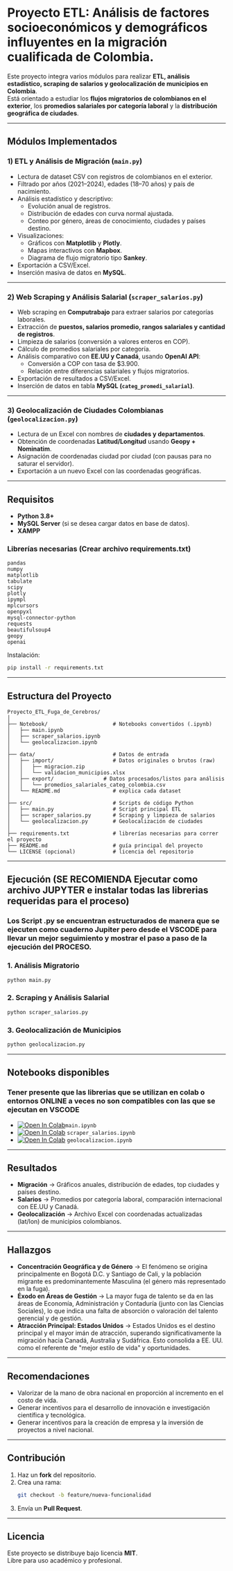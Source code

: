 #  Proyecto ETL: Análisis de factores socioeconómicos y demográficos influyentes en la migración cualificada de Colombia.

Este proyecto integra varios módulos para realizar **ETL, análisis estadístico, scraping de salarios y geolocalización de municipios en Colombia**.  
Está orientado a estudiar los **flujos migratorios de colombianos en el exterior**, los **promedios salariales por categoría laboral** y la **distribución geográfica de ciudades**.  

---

##  Módulos Implementados

### 1) ETL y Análisis de Migración (`main.py`)
- Lectura de dataset CSV con registros de colombianos en el exterior.  
- Filtrado por años (2021–2024), edades (18–70 años) y país de nacimiento.  
- Análisis estadístico y descriptivo:
  - Evolución anual de registros.  
  - Distribución de edades con curva normal ajustada.  
  - Conteo por género, áreas de conocimiento, ciudades y países destino.  
- Visualizaciones:
  - Gráficos con **Matplotlib** y **Plotly**.  
  - Mapas interactivos con **Mapbox**.  
  - Diagrama de flujo migratorio tipo **Sankey**.  
- Exportación a CSV/Excel.  
- Inserción masiva de datos en **MySQL**.  

---

### 2) Web Scraping y Análisis Salarial (`scraper_salarios.py`)
- Web scraping en **Computrabajo** para extraer salarios por categorías laborales.  
- Extracción de **puestos, salarios promedio, rangos salariales y cantidad de registros**.  
- Limpieza de salarios (conversión a valores enteros en COP).  
- Cálculo de promedios salariales por categoría.  
- Análisis comparativo con **EE.UU y Canadá**, usando **OpenAI API**:
  - Conversión a COP con tasa de $3.900.  
  - Relación entre diferencias salariales y flujos migratorios.  
- Exportación de resultados a CSV/Excel.  
- Inserción de datos en tabla **MySQL (`categ_promedi_salarial`)**.  

---

### 3) Geolocalización de Ciudades Colombianas (`geolocalizacion.py`)
- Lectura de un Excel con nombres de **ciudades y departamentos**.  
- Obtención de coordenadas **Latitud/Longitud** usando **Geopy + Nominatim**.  
- Asignación de coordenadas ciudad por ciudad (con pausas para no saturar el servidor).  
- Exportación a un nuevo Excel con las coordenadas geográficas.  

---

##  Requisitos

- **Python 3.8+**  
- **MySQL Server** (si se desea cargar datos en base de datos). 
- **XAMPP**

### Librerías necesarias **(Crear archivo requirements.txt)**

```
pandas
numpy
matplotlib
tabulate
scipy
plotly
ipympl
mplcursors
openpyxl
mysql-connector-python
requests
beautifulsoup4
geopy
openai  
```

Instalación:

```bash
pip install -r requirements.txt
```

---

## Estructura del Proyecto

```
Proyecto_ETL_Fuga_de_Cerebros/
│
├── Notebook/                     # Notebooks convertidos (.ipynb)
│   ├── main.ipynb
│   ├── scraper_salarios.ipynb
│   └── geolocalizacion.ipynb
│
├── data/                         # Datos de entrada
│   ├── import/                   # Datos originales o brutos (raw)
│   │   ├── migracion.zip
│   │   └── validacion_municipios.xlsx
│   ├── export/                # Datos procesados/listos para análisis
│   │   └── promedios_salariales_categ_colombia.csv
│   └── README.md                 # explica cada dataset
│
├── src/                          # Scripts de código Python
│   ├── main.py                   # Script principal ETL
│   ├── scraper_salarios.py       # Scraping y limpieza de salarios
│   └── geolocalizacion.py        # Geolocalización de ciudades
│
├── requirements.txt              # librerías necesarias para correr el proyecto
├── README.md                     # guía principal del proyecto
└── LICENSE (opcional)            # licencia del repositorio

```

---

## Ejecución (SE RECOMIENDA Ejecutar como archivo JUPYTER e instalar todas las librerias requeridas para el proceso) 

### Los Script .py se encuentran estructurados de manera que se ejecuten como cuaderno Jupiter pero desde el VSCODE para llevar un mejor seguimiento y mostrar el paso a paso de la ejecución del PROCESO.

### 1. **Análisis Migratorio**
```bash
python main.py
```

### 2. **Scraping y Análisis Salarial**
```bash
python scraper_salarios.py
```

### 3. **Geolocalización de Municipios**
```bash
python geolocalizacion.py
```
---

## Notebooks disponibles 

### Tener presente que las librerias que se utilizan en colab o entornos ONLINE a veces no son compatibles con las que se ejecutan en VSCODE
- [![Open In Colab](https://colab.research.google.com/assets/colab-badge.svg)](https://colab.research.google.com/github/carlostrujillo-academy/Proyecto_ETL_Fuga_de_Cerebros/blob/main/Notebook/main.ipynb)`main.ipynb`
- [![Open In Colab](https://colab.research.google.com/assets/colab-badge.svg)](https://colab.research.google.com/github/carlostrujillo-academy/Proyecto_ETL_Fuga_de_Cerebros/blob/main/Notebook/Scrapean_Computrabajo.ipynb) `scraper_salarios.ipynb`
- [![Open In Colab](https://colab.research.google.com/assets/colab-badge.svg)](https://colab.research.google.com/github/carlostrujillo-academy/Proyecto_ETL_Fuga_de_Cerebros/blob/main/Notebook/Coordenadas_munici.ipynb) `geolocalizacion.ipynb`

---

## Resultados

- **Migración** → Gráficos anuales, distribución de edades, top ciudades y países destino.  
- **Salarios** → Promedios por categoría laboral, comparación internacional con EE.UU y Canadá.  
- **Geolocalización** → Archivo Excel con coordenadas actualizadas (lat/lon) de municipios colombianos.  

---

## Hallazgos

- **Concentración Geográfica y de Género** → El fenómeno se origina principalmente en Bogotá D.C. y Santiago de Cali, y la población migrante es predominantemente Masculina (el género más representado en la fuga).
- **Éxodo en Áreas de Gestión** → La mayor fuga de talento se da en las áreas de Economía, Administración y Contaduría (junto con las Ciencias Sociales), lo que indica una falta de absorción o valoración del talento gerencial y de gestión.  
- **Atracción Principal: Estados Unidos** → Estados Unidos es el destino principal y el mayor imán de atracción, superando significativamente la migración hacia Canadá, Australia y Sudáfrica. Esto consolida a EE. UU. como el referente de "mejor estilo de vida" y oportunidades.

---

## Recomendaciones

- Valorizar de la mano de obra nacional en proporción al incremento en el costo de vida.
- Generar incentivos para el desarrollo de innovación e investigación científica y tecnológica.
- Generar incentivos para la creación de empresa y la inversión de proyectos a nivel nacional.

---

## Contribución

1. Haz un **fork** del repositorio.  
2. Crea una rama:  
   ```bash
   git checkout -b feature/nueva-funcionalidad
   ```  
3. Envía un **Pull Request**.  

---

## Licencia

Este proyecto se distribuye bajo licencia **MIT**.  
Libre para uso académico y profesional.  
